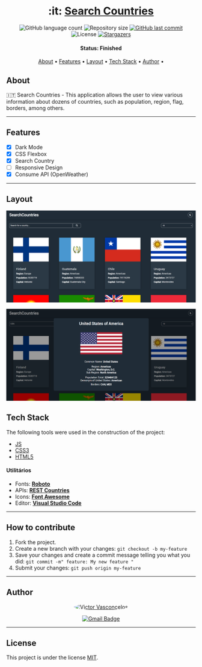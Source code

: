 <h1 align="center">
   :it: <a href="#"> Search Countries </a>
</h1>

<p align="center">
  <img alt="GitHub language count" src="https://img.shields.io/github/languages/count/vicTor8g/search-countries?color=%2304D361">

  <img alt="Repository size" src="https://img.shields.io/github/repo-size/vicTor8g/search-countries">
  
  <a href="https://github.com/vicTor8g/search-countries/commits/master">
    <img alt="GitHub last commit" src="https://img.shields.io/github/last-commit/vicTor8g/search-countries">
  </a>
    
   <img alt="License" src="https://img.shields.io/badge/license-MIT-brightgreen">
   <a href="https://github.com/vicTor8g/search-countries/stargazers">
    <img alt="Stargazers" src="https://img.shields.io/github/stars/vicTor8g/search-countries?style=social">
  </a> 
</p>


<h4 align="center"> 
	 Status: Finished
</h4>

<p align="center">
 <a href="#about">About</a> •
 <a href="#features">Features</a> •
 <a href="#layout">Layout</a> • 
 <a href="#tech-stack">Tech Stack</a> •  
 <a href="#author">Author</a> • 

</p>


## About

:it: Search Countries - This application allows the user to view various information about dozens of countries, such as population, region, flag, borders, among others.

---

## Features

- [X] Dark Mode
- [x] CSS Flexbox
- [x] Search Country 
- [ ] Responsive Design
- [x] Consume API (OpenWeather)

---

## Layout

<p align="center">
  <img alt="Design Image" title="Layout Web" src="./src/images/design/design_web_one.png" width="800px">
</p>

<p align="center">
  <img alt="Design Image" title="Layout Web" src="./src/images/design/design_web_two.png" width="800px">
</p>

## Tech Stack

The following tools were used in the construction of the project:

- [JS](https://developer.mozilla.org/en-US/docs/Web/JavaScript)
- [CSS3](https://developer.mozilla.org/en-US/docs/Web/CSS)
- [HTML5](https://developer.mozilla.org/en-US/docs/Web/HTML)

#### [](https://github.com/tgmarinho/Ecoleta#utilit%C3%A1rios)**Utilitários**

-   Fonts:  **[Roboto](https://fonts.google.com/specimen/Roboto?query=Roboto)**
-   APIs: **[REST Countries](https://restcountries.com/)**
-   Icons:  **[Font Awesome](https://fontawesome.com/)**
-   Editor:  **[Visual Studio Code](https://code.visualstudio.com/)**


---

## How to contribute

1. Fork the project.
2. Create a new branch with your changes: `git checkout -b my-feature`
3. Save your changes and create a commit message telling you what you did: `git commit -m" feature: My new feature "`
4. Submit your changes: `git push origin my-feature`

---

## Author

<div align="center">
    <a href="https://github.com/VicTor8g">
    <img style="border-radius: 50%;" src="https://avatars.githubusercontent.com/u/105883498?s=400&u=36663b4f2a29aa2a8057e31b96803ea401b36396&v=4" width="200px;" alt="Victor Vasconcelos"/>

[![Gmail Badge](https://img.shields.io/badge/-victorprogramadorvasconcelos@gmail.com-c14438?style=flat-square&logo=Gmail&logoColor=white&link=mailto:victorprogramadorvasconcelos@gmail.com)](mailto:developervasconcelos@gmail.com)
</div>

---

## License

This project is under the license [MIT](./LICENSE).